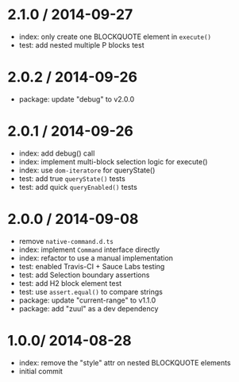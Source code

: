 
2.1.0 / 2014-09-27
==================

 * index: only create one BLOCKQUOTE element in `execute()`
 * test: add nested multiple P blocks test

2.0.2 / 2014-09-26
==================

 * package: update "debug" to v2.0.0

2.0.1 / 2014-09-26
==================

 * index: add debug() call
 * index: implement multi-block selection logic for execute()
 * index: use `dom-iteratore` for queryState()
 * test: add true `queryState()` tests
 * test: add quick `queryEnabled()` tests

2.0.0 / 2014-09-08
==================

 * remove `native-command.d.ts`
 * index: implement `Command` interface directly
 * index: refactor to use a manual implementation
 * test: enabled Travis-CI + Sauce Labs testing
 * test: add Selection boundary assertions
 * test: add H2 block element test
 * test: use `assert.equal()` to compare strings
 * package: update "current-range" to v1.1.0
 * package: add "zuul" as a dev dependency

1.0.0/ 2014-08-28
==================

 * index: remove the "style" attr on nested BLOCKQUOTE elements
 * initial commit
